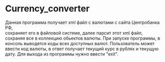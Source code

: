 # Currency_converter
Данная программа  получает xml файл с валютами с сайта Центробанка РФ,  
сохраняет его в файловой системе, далее парсит этот xml файл, сохраняя все в коллекцию обьектов валюты. 
При запуске программы, в консоль выводятся коды всех доступных валют.
Пользователь может ввести код валюты, в ответ получает текущий курс в рублях и  текущую дату. 
Для выхода из программы нужно ввести "exit".
